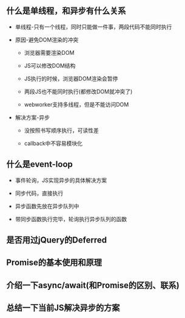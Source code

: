 ## 什么是单线程，和异步有什么关系

- 单线程-只有一个线程，同时只能做一件事，两段代码不能同时执行

- 原因-避免DOM渲染的冲突

    - 浏览器需要渲染DOM
    
    - JS可以修改DOM结构
    
    - JS执行的时候，浏览器DOM渲染会暂停
    
    - 两段JS也不能同时执行(都修改DOM就冲突了)
    
    - webworker支持多线程，但是不能访问DOM

- 解决方案-异步

    - 没按照书写顺序执行，可读性差
    
    - callback中不容易模块化


## 什么是event-loop

- 事件轮询，JS实现异步的具体解决方案

- 同步代码，直接执行

- 异步函数先放在异步队列中

- 带同步函数执行完毕，轮询执行异步队列的函数


## 是否用过jQuery的Deferred

## Promise的基本使用和原理

## 介绍一下async/await(和Promise的区别、联系)

## 总结一下当前JS解决异步的方案























































